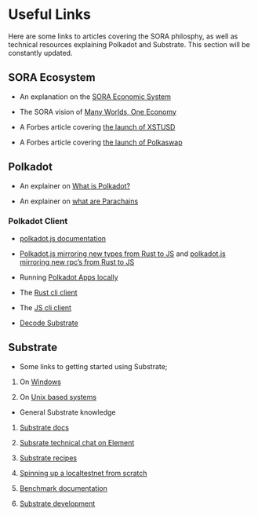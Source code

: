 # Useful Links
Here are some links to articles covering the SORA philosphy, as well
as technical resources explaining Polkadot and Substrate. 
This section will be constantly updated. 

## SORA Ecosystem

- An explanation on the [SORA Economic System](https://medium.com/sora-xor/sora-the-new-economic-order-3ec3f0327e5a)

- The SORA vision of [Many Worlds, One Economy](https://medium.com/sora-xor/many-worlds-one-economy-1ce709d4fb42)

- A Forbes article covering [the launch of XSTUSD](https://www.forbes.com/sites/tatianakoffman/2021/11/23/the-rise-of-decentralized-money-on-polkadotnew-algorithmic-stablecoin-launches-on-sora/?sh=722c2e6f31bc)

- A Forbes article covering [the launch of Polkaswap](https://www.forbes.com/sites/tatianakoffman/2021/04/27/the-rise-of-decentralized-exchanges-on-polkadot/?sh=39acc5e58169)


## Polkadot

- An explainer on [What is Polkadot?](https://wiki.polkadot.network/docs/getting-started)

- An explainer on [what are Parachains](https://wiki.polkadot.network/docs/learn-parachains)

### Polkadot Client
- [polkadot.js documentation](https://polkadot.js.org/docs/)

- [Polkadot.js mirroring new types from Rust to
JS](https://polkadot.js.org/docs/api/start/types.extend) and [polkadot.js mirroring new rpc’s from Rust to JS](https://polkadot.js.org/docs/api/start/rpc.custom)

- Running [Polkadot Apps locally](https://github.com/polkadot-js/apps)

- The [Rust cli client](https://github.com/paritytech/substrate-subxt)

- The [JS cli client](https://github.com/paritytech/substrate-cli-tools)

- [Decode Substrate](https://github.com/paritytech/desub)

## Substrate

- Some links to getting started using Substrate; 
1. On [Windows](https://substrate.dev/docs/en/knowledgebase/getting-started/windows-users)

2. On [Unix based systems]( https://substrate.dev/docs/en/knowledgebase/getting-started/#manual-installation)

- General Substrate knowledge
1. [Substrate docs](https://substrate.dev/docs/en/)

2. [Subsrate technical chat on Element](https://app.element.io/#/room/#substrate-technical:matrix.org)

3. [Substrate recipes](https://substrate.dev/recipes/)

4. [Spinning up a localtestnet from scratch](https://substrate.dev/cumulus-workshop/#/)

5. [Benchmark documentation](https://www.shawntabrizi.com/substrate-graph-benchmarks/docs/#/)

6. [Substrate development](https://substrate.dev/recipes/runtime-printing.html#printing-from-the-runtime)

